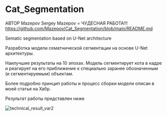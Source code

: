 # Cat_Segmentation

АВТОР  Mazepov Sergey Mazepov = ЧУДЕСНАЯ  РАБОТА!!!
https://github.com/Mazepov/Cat_Segmentation/blob/main/README.md 

Sematic segmentation based on U-Net architecture

Разработка модели сематнической сегментации на основе U-Net архитектуры.

Наилучшие результаты на 10 эпохах. Модель сегментирует кота в кадре и реагирует на его приближение к специально заранее обозначенным (и сегментируемым) объектам.

Более подробно принцип работы и процесс сборки модели описан в моей статья на Хабр.

Результат работы представлен ниже

![technical_result_var2](https://github.com/Mazepov/Cat_Segmentation/assets/106436340/f7875601-e39f-4ad8-9ac8-b8135028a11a)

